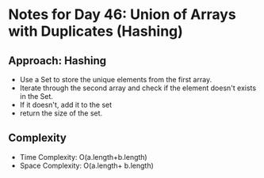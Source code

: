 # Notes for Day 46: Union of Arrays with Duplicates (Hashing)

## Approach: Hashing

- Use a Set to store the unique elements from the first array.
- Iterate through the second array and check if the element doesn't exists in the Set.
- If it doesn't, add it to the set 
- return the size of the set.

## Complexity

- Time Complexity: O(a.length+b.length)
- Space Complexity: O(a.length+ b.length)
